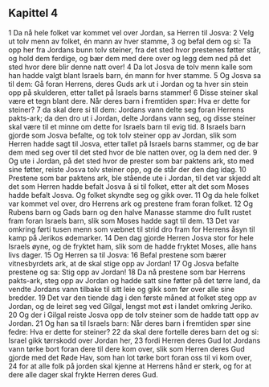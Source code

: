 ## Kapittel 4

1 Da nå hele folket var kommet vel over Jordan, sa Herren til Josva:
2 Velg ut tolv menn av folket, én mann av hver stamme,
3 og befal dem og si: Ta opp her fra Jordans bunn tolv steiner, fra det sted hvor prestenes føtter står, og hold dem ferdige, og bær dem med dere over og legg dem ned på det sted hvor dere blir denne natt over!
4 Da lot Josva de tolv menn kalle som han hadde valgt blant Israels barn, én mann for hver stamme.
5 Og Josva sa til dem: Gå foran Herrens, deres Guds ark ut i Jordan og ta hver sin stein opp på skulderen, etter tallet på Israels barns stammer!
6 Disse steiner skal være et tegn blant dere. Når deres barn i fremtiden spør: Hva er dette for steiner?
7 da skal dere si til dem: Jordans vann delte seg foran Herrens pakts-ark; da den dro ut i Jordan, delte Jordans vann seg, og disse steiner skal være til et minne om dette for Israels barn til evig tid.
8 Israels barn gjorde som Josva befalte, og tok tolv steiner opp av Jordan, slik som Herren hadde sagt til Josva, etter tallet på Israels barns stammer, og de bar dem med seg over til det sted hvor de ble natten over, og la dem ned der.
9 Og ute i Jordan, på det sted hvor de prester som bar paktens ark, sto med sine føtter, reiste Josva tolv steiner opp, og de står der den dag idag.
10 Prestene som bar paktens ark, ble stående ute i Jordan, til det var skjedd alt det som Herren hadde befalt Josva å si til folket, etter alt det som Moses hadde befalt Josva. Og folket skyndte seg og gikk over.
11 Og da hele folket var kommet vel over, dro Herrens ark og prestene fram foran folket.
12 Og Rubens barn og Gads barn og den halve Manasse stamme dro fullt rustet fram foran Israels barn, slik som Moses hadde sagt til dem.
13 Det var omkring førti tusen menn som væbnet til strid dro fram for Herrens åsyn til kamp på Jerikos ødemarker.
14 Den dag gjorde Herren Josva stor for hele Israels øyne, og de fryktet ham, slik som de hadde fryktet Moses, alle hans livs dager.
15 Og Herren sa til Josva:
16 Befal prestene som bærer vitnesbyrdets ark, at de skal stige opp av Jordan!
17 Og Josva befalte prestene og sa: Stig opp av Jordan!
18 Da nå prestene som bar Herrens pakts-ark, steg opp av Jordan og hadde satt sine føtter på det tørre land, da vendte Jordans vann tilbake til sitt leie og gikk som før over alle sine bredder.
19 Det var den tiende dag i den første måned at folket steg opp av Jordan, og de leiret seg ved Gilgal, lengst mot øst i landet omkring Jeriko.
20 Og der i Gilgal reiste Josva opp de tolv steiner som de hadde tatt opp av Jordan.
21 Og han sa til Israels barn: Når deres barn i fremtiden spør sine fedre: Hva er dette for steiner?
22 da skal dere fortelle deres barn det og si: Israel gikk tørrskodd over Jordan her,
23 fordi Herren deres Gud lot Jordans vann tørke bort foran dere til dere kom over, slik som Herren deres Gud gjorde med det Røde Hav, som han lot tørke bort foran oss til vi kom over,
24 for at alle folk på jorden skal kjenne at Herrens hånd er sterk, og for at dere alle dager skal frykte Herren deres Gud.
